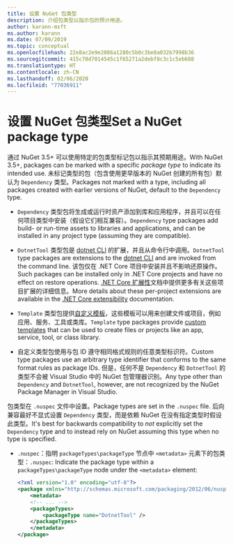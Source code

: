 ```yaml
---
title: 设置 NuGet 包类型
description: 介绍包类型以指示包的预计用途。
author: karann-msft
ms.author: karann
ms.date: 07/09/2019
ms.topic: conceptual
ms.openlocfilehash: 22e8ac2e9e2086a1280c5b0c3be8a032b7998b36
ms.sourcegitcommit: 415c70d7014545c1f65271a2debf8c3c1c5eb688
ms.translationtype: HT
ms.contentlocale: zh-CN
ms.lasthandoff: 02/06/2020
ms.locfileid: "77036911"
---
```

# <a name="set-a-nuget-package-type"></a><span data-ttu-id="dcb5b-103">设置 NuGet 包类型</span><span class="sxs-lookup"><span data-stu-id="dcb5b-103">Set a NuGet package type</span></span>

<span data-ttu-id="dcb5b-104">通过 NuGet 3.5+ 可以使用特定的包类型标记包以指示其预期用途。</span><span class="sxs-lookup"><span data-stu-id="dcb5b-104">With NuGet 3.5+, packages can be marked with a specific *package type* to indicate its intended use.</span></span> <span data-ttu-id="dcb5b-105">未标记类型的包（包含使用更早版本的 NuGet 创建的所有包）默认为 `Dependency` 类型。</span><span class="sxs-lookup"><span data-stu-id="dcb5b-105">Packages not marked with a type, including all packages created with earlier versions of NuGet, default to the `Dependency` type.</span></span>

- <span data-ttu-id="dcb5b-106">`Dependency` 类型包将生成或运行时资产添加到库和应用程序，并且可以在任何项目类型中安装（假设它们相互兼容）。</span><span class="sxs-lookup"><span data-stu-id="dcb5b-106">`Dependency` type packages add build- or run-time assets to libraries and applications, and can be installed in any project type (assuming they are compatible).</span></span>

- <span data-ttu-id="dcb5b-107">`DotnetTool` 类型包是 [dotnet CLI](/dotnet/articles/core/tools/index) 的扩展，并且从命令行中调用。</span><span class="sxs-lookup"><span data-stu-id="dcb5b-107">`DotnetTool` type packages are extensions to the [dotnet CLI](/dotnet/articles/core/tools/index) and are invoked from the command line.</span></span> <span data-ttu-id="dcb5b-108">该包仅在 .NET Core 项目中安装并且不影响还原操作。</span><span class="sxs-lookup"><span data-stu-id="dcb5b-108">Such packages can be installed only in .NET Core projects and have no effect on restore operations.</span></span> <span data-ttu-id="dcb5b-109">[.NET Core 扩展性](/dotnet/articles/core/tools/extensibility#per-project-based-extensibility)文档中提供更多有关这些项目扩展的详细信息。</span><span class="sxs-lookup"><span data-stu-id="dcb5b-109">More details about these per-project extensions are available in the  [.NET Core extensibility](/dotnet/articles/core/tools/extensibility#per-project-based-extensibility) documentation.</span></span>

- <span data-ttu-id="dcb5b-110">`Template` 类型包提供[自定义模板](/dotnet/core/tools/custom-templates)，这些模板可以用来创建文件或项目，例如应用、服务、工具或类库。</span><span class="sxs-lookup"><span data-stu-id="dcb5b-110">`Template` type packages provide [custom templates](/dotnet/core/tools/custom-templates) that can be used to create files or projects like an app, service, tool, or class library.</span></span>

- <span data-ttu-id="dcb5b-111">自定义类型包使用与包 ID 遵守相同格式规则的任意类型标识符。</span><span class="sxs-lookup"><span data-stu-id="dcb5b-111">Custom type packages use an arbitrary type identifier that conforms to the same format rules as package IDs.</span></span> <span data-ttu-id="dcb5b-112">但是，任何不是 `Dependency` 和 `DotnetTool` 的类型不会被 Visual Studio 中的 NuGet 包管理器识别。</span><span class="sxs-lookup"><span data-stu-id="dcb5b-112">Any type other than `Dependency` and `DotnetTool`, however, are not recognized by the NuGet Package Manager in Visual Studio.</span></span>

<span data-ttu-id="dcb5b-113">包类型在 `.nuspec` 文件中设置。</span><span class="sxs-lookup"><span data-stu-id="dcb5b-113">Package types are set in the `.nuspec` file.</span></span> <span data-ttu-id="dcb5b-114">后向兼容最好不显式设置 `Dependency` 类型，而是依赖 NuGet 在没有指定类型时假设此类型。</span><span class="sxs-lookup"><span data-stu-id="dcb5b-114">It's best for backwards compatibility to *not* explicitly set the `Dependency` type and to instead rely on NuGet assuming this type when no type is specified.</span></span>

- <span data-ttu-id="dcb5b-115">`.nuspec`：指明 `packageTypes\packageType` 节点中 `<metadata>` 元素下的包类型：</span><span class="sxs-lookup"><span data-stu-id="dcb5b-115">`.nuspec`: Indicate the package type within a `packageTypes\packageType` node under the `<metadata>` element:</span></span>

    ```xml
    <?xml version="1.0" encoding="utf-8"?>
    <package xmlns="http://schemas.microsoft.com/packaging/2012/06/nuspec.xsd">
        <metadata>
        <!-- ... -->
        <packageTypes>
            <packageType name="DotnetTool" />
        </packageTypes>
        </metadata>
    </package>
    ```
